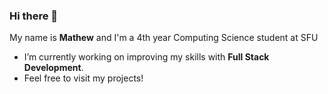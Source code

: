 ### Hi there 👋 
My name is **Mathew** and I'm a 4th year Computing Science student at SFU
- I’m currently working on improving my skills with **Full Stack Development**. 
- Feel free to visit my projects!

<!--
**mathewtse/mathewtse** is a ✨ _special_ ✨ repository because its `README.md` (this file) appears on your GitHub profile.

Here are some ideas to get you started:

- 🔭 I’m currently working on ...
- 🌱 I’m currently learning ...
- 👯 I’m looking to collaborate on ...
- 🤔 I’m looking for help with ...
- 💬 Ask me about ...
- 📫 How to reach me: ...
- 😄 Pronouns: ...
- ⚡ Fun fact: ...
-->
